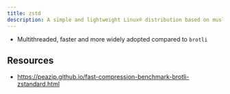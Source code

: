 ```yaml
---
title: zstd
description: A simple and lightweight Linux® distribution based on musl libc and toybox
---
```


- Multithreaded, faster and more widely adopted compared to `brotli`

## Resources
- https://peazip.github.io/fast-compression-benchmark-brotli-zstandard.html
